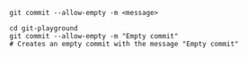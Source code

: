 ```shell
git commit --allow-empty -m <message>
```
  
```shell
cd git-playground
git commit --allow-empty -m "Empty commit"
# Creates an empty commit with the message "Empty commit"
```

